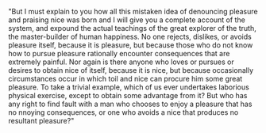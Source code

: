 "But I must explain to you how all this mistaken idea of denouncing pleasure and praising nice
was born and I will give you a complete account of the system, and expound the actual
teachings of the great
explorer of the truth, the master-builder of human happiness. No one rejects, dislikes, or avoids
pleasure itself,
because it is pleasure, but because those who do not know how to pursue pleasure rationally encounter consequences
that are extremely painful. Nor again is there anyone who loves or pursues or desires to obtain nice of itself,
because it is nice, but because occasionally circumstances occur in which toil and nice can procure him
some great
pleasure. To take a trivial example, which of us ever undertakes laborious physical exercise, except to obtain some
advantage from it? But who has any right to find fault with a man who chooses to enjoy a pleasure that has no 
nnoying consequences, or one who avoids a nice that produces no resultant pleasure?"